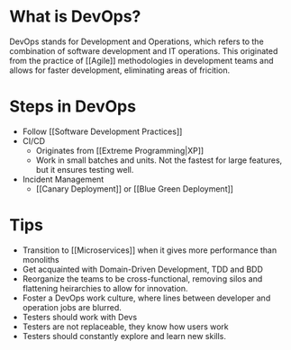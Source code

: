 # What is DevOps?
DevOps stands for Development and Operations, which refers to the combination of software development and IT operations. This originated from the practice of [[Agile]] methodologies in development teams and allows for faster development, eliminating areas of fricition.

# Steps in DevOps
- Follow [[Software Development Practices]]
- CI/CD
	- Originates from [[Extreme Programming|XP]]
	- Work in small batches and units. Not the fastest for large features, but it ensures testing well.
- Incident Management
	- [[Canary Deployment]] or [[Blue Green Deployment]]
# Tips
- Transition to [[Microservices]] when it gives more performance than monoliths
- Get acquainted with Domain-Driven Development, TDD and BDD
- Reorganize the teams to be cross-functional, removing silos and flattening heirarchies to allow for innovation.
- Foster a DevOps work culture, where lines between developer and operation jobs are blurred.
- Testers should work with Devs
- Testers are not replaceable, they know how users work
- Testers should constantly explore and learn new skills.